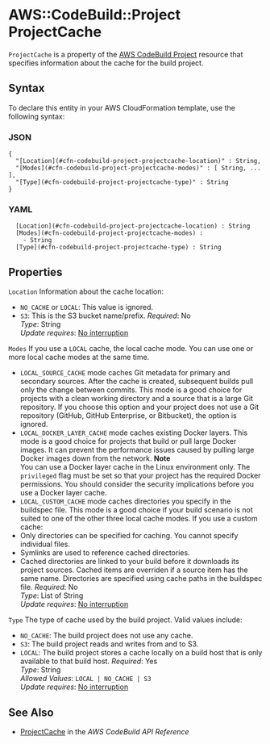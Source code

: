 # AWS::CodeBuild::Project ProjectCache<a name="aws-properties-codebuild-project-projectcache"></a>

 `ProjectCache` is a property of the [AWS CodeBuild Project](https://docs.aws.amazon.com/AWSCloudFormation/latest/UserGuide/aws-resource-codebuild-project.html) resource that specifies information about the cache for the build project\.

## Syntax<a name="aws-properties-codebuild-project-projectcache-syntax"></a>

To declare this entity in your AWS CloudFormation template, use the following syntax:

### JSON<a name="aws-properties-codebuild-project-projectcache-syntax.json"></a>

```
{
  "[Location](#cfn-codebuild-project-projectcache-location)" : String,
  "[Modes](#cfn-codebuild-project-projectcache-modes)" : [ String, ... ],
  "[Type](#cfn-codebuild-project-projectcache-type)" : String
}
```

### YAML<a name="aws-properties-codebuild-project-projectcache-syntax.yaml"></a>

```
﻿  [Location](#cfn-codebuild-project-projectcache-location) : String
﻿  [Modes](#cfn-codebuild-project-projectcache-modes) : 
    - String
﻿  [Type](#cfn-codebuild-project-projectcache-type) : String
```

## Properties<a name="aws-properties-codebuild-project-projectcache-properties"></a>

`Location`  <a name="cfn-codebuild-project-projectcache-location"></a>
Information about the cache location:   
+  `NO_CACHE` or `LOCAL`: This value is ignored\.
+  `S3`: This is the S3 bucket name/prefix\.
*Required*: No  
*Type*: String  
*Update requires*: [No interruption](https://docs.aws.amazon.com/AWSCloudFormation/latest/UserGuide/using-cfn-updating-stacks-update-behaviors.html#update-no-interrupt)

`Modes`  <a name="cfn-codebuild-project-projectcache-modes"></a>
 If you use a `LOCAL` cache, the local cache mode\. You can use one or more local cache modes at the same time\.   
+  `LOCAL_SOURCE_CACHE` mode caches Git metadata for primary and secondary sources\. After the cache is created, subsequent builds pull only the change between commits\. This mode is a good choice for projects with a clean working directory and a source that is a large Git repository\. If you choose this option and your project does not use a Git repository \(GitHub, GitHub Enterprise, or Bitbucket\), the option is ignored\. 
+  `LOCAL_DOCKER_LAYER_CACHE` mode caches existing Docker layers\. This mode is a good choice for projects that build or pull large Docker images\. It can prevent the performance issues caused by pulling large Docker images down from the network\. 
**Note**  
 You can use a Docker layer cache in the Linux environment only\. 
 The `privileged` flag must be set so that your project has the required Docker permissions\. 
 You should consider the security implications before you use a Docker layer cache\. 
+  `LOCAL_CUSTOM_CACHE` mode caches directories you specify in the buildspec file\. This mode is a good choice if your build scenario is not suited to one of the other three local cache modes\. If you use a custom cache: 
  +  Only directories can be specified for caching\. You cannot specify individual files\. 
  +  Symlinks are used to reference cached directories\. 
  +  Cached directories are linked to your build before it downloads its project sources\. Cached items are overriden if a source item has the same name\. Directories are specified using cache paths in the buildspec file\. 
*Required*: No  
*Type*: List of String  
*Update requires*: [No interruption](https://docs.aws.amazon.com/AWSCloudFormation/latest/UserGuide/using-cfn-updating-stacks-update-behaviors.html#update-no-interrupt)

`Type`  <a name="cfn-codebuild-project-projectcache-type"></a>
The type of cache used by the build project\. Valid values include:  
+  `NO_CACHE`: The build project does not use any cache\.
+  `S3`: The build project reads and writes from and to S3\.
+  `LOCAL`: The build project stores a cache locally on a build host that is only available to that build host\.
*Required*: Yes  
*Type*: String  
*Allowed Values*: `LOCAL | NO_CACHE | S3`  
*Update requires*: [No interruption](https://docs.aws.amazon.com/AWSCloudFormation/latest/UserGuide/using-cfn-updating-stacks-update-behaviors.html#update-no-interrupt)

## See Also<a name="aws-properties-codebuild-project-projectcache--seealso"></a>
+  [ ProjectCache](https://docs.aws.amazon.com/codebuild/latest/APIReference/API_ProjectCache.html) in the *AWS CodeBuild API Reference* 